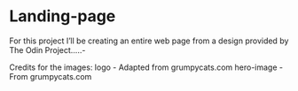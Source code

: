 # Landing-page

For this project I’ll be creating an entire web page from a design provided by The Odin Project.....-

Credits for the images:
logo - Adapted from grumpycats.com
hero-image - From grumpycats.com
